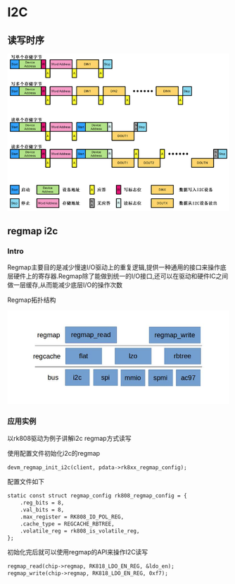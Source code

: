 # I2C

## 读写时序

![timing](./i2c_timing.png)

## regmap i2c

### Intro

Regmap主要目的是减少慢速I/O驱动上的重复逻辑,提供一种通用的接口来操作底层硬件上的寄存器.Regmap除了能做到统一的I/O接口,还可以在驱动和硬件IC之间做一层缓存,从而能减少底层I/O的操作次数

Regmap拓扑结构

![regmap](../regmap/regmap.png)

### 应用实例

以rk808驱动为例子讲解i2c regmap方式读写

使用配置文件初始化i2c的regmap

	devm_regmap_init_i2c(client, pdata->rk8xx_regmap_config);

配置文件如下

	static const struct regmap_config rk808_regmap_config = {
		.reg_bits = 8,
		.val_bits = 8,
		.max_register = RK808_IO_POL_REG,
		.cache_type = REGCACHE_RBTREE,
		.volatile_reg = rk808_is_volatile_reg,
	};

初始化完后就可以使用regmap的API来操作I2C读写

	regmap_read(chip->regmap, RK818_LDO_EN_REG, &ldo_en);
	regmap_write(chip->regmap, RK818_LDO_EN_REG, 0xf7);
